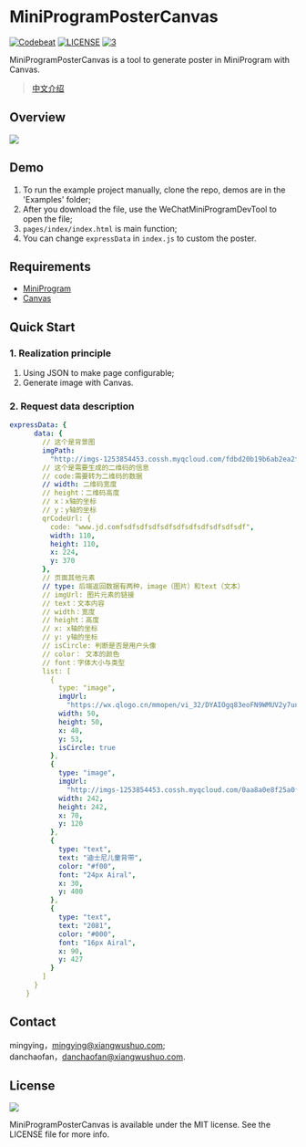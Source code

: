 # MiniProgramPosterCanvas

[![Codebeat](https://codebeat.co/badges/f95d40b0-dc89-49ee-aa4e-1387e490f485)](https://codebeat.co/projects/github-com-xiangwushuo-miniprogrampostercanvas-master)
[![LICENSE](https://img.shields.io/badge/license-MIT-000000.svg)](https://raw.githubusercontent.com/XiangWuShuo/MiniProgramPosterCanvas/master/LICENSE)
[![3](https://img.shields.io/badge/made%20with-%3C3-orange.svg)](https://raw.githubusercontent.com/EyreFree/EFQRCode/assets/icon/MadeWith%3C3.png)

MiniProgramPosterCanvas is a tool to generate poster in MiniProgram with Canvas.

> [中文介绍](/README_CN.md)

## Overview

![](http://imgs-1253854453.image.myqcloud.com/1d8a8178d03dae3a603974bd61e621fc.png)

## Demo

1.  To run the example project manually, clone the repo, demos are in the 'Examples' folder;
2.  After you download the file, use the WeChatMiniProgramDevTool to open the file;
3.  `pages/index/index.html` is main function;
4.  You can change `expressData` in `index.js` to custom the poster.

## Requirements

- [MiniProgram](https://developers.weixin.qq.com/miniprogram/dev/)
- [Canvas](https://developer.mozilla.org/zh-CN/docs/Web/API/Canvas_API)

## Quick Start

### 1. Realization principle

1.  Using JSON to make page configurable;
2.  Generate image with Canvas.

### 2. Request data description

```yml
expressData: {
      data: {
        // 这个是背景图
        imgPath:
          "http://imgs-1253854453.cossh.myqcloud.com/fdbd20b19b6ab2ea2f12b4910ac91d45.png",
        // 这个是需要生成的二维码的信息
        // code:需要转为二维码的数据
        // width: 二维码宽度
        // height：二维码高度
        // x：x轴的坐标
        // y：y轴的坐标
        qrCodeUrl: {
          code: "www.jd.comfsdfsdfsdfsdfsdfsdfsdfsdfsdfsdf",
          width: 110,
          height: 110,
          x: 224,
          y: 370
        },
        // 页面其他元素
        // type: 后端返回数据有两种，image（图片）和text（文本）
        // imgUrl: 图片元素的链接
        // text：文本内容
        // width：宽度
        // height：高度
        // x: x轴的坐标
        // y: y轴的坐标
        // isCircle: 判断是否是用户头像
        // color： 文本的颜色
        // font：字体大小与类型
        list: [
          {
            type: "image",
            imgUrl:
              "https://wx.qlogo.cn/mmopen/vi_32/DYAIOgq83eoFN9WMUV2y7un0hvsBbIc5W9Q94nuQlIhBso2Kib6vRXibgUia8pE60W1LTGmGOk4bC7BfsWBia3Xufw/132",
            width: 50,
            height: 50,
            x: 40,
            y: 53,
            isCircle: true
          },
          {
            type: "image",
            imgUrl:
              "http://imgs-1253854453.cossh.myqcloud.com/0aa8a0e8f25a0f608deefb36c34be39f.jpg",
            width: 242,
            height: 242,
            x: 70,
            y: 120
          },
          {
            type: "text",
            text: "迪士尼儿童背带",
            color: "#f00",
            font: "24px Airal",
            x: 30,
            y: 400
          },
          {
            type: "text",
            text: "2081",
            color: "#000",
            font: "16px Airal",
            x: 90,
            y: 427
          }
        ]
      }
    }
```

## Contact

mingying，mingying@xiangwushuo.com;  
danchaofan，danchaofan@xiangwushuo.com.

## License

<a href="https://github.com/XiangWuShuo/MiniProgramPosterCanvas/blob/master/LICENSE">
    <img src="https://upload.wikimedia.org/wikipedia/commons/thumb/f/f8/License_icon-mit-88x31-2.svg/128px-License_icon-mit-88x31-2.svg.png">
</a>

MiniProgramPosterCanvas is available under the MIT license. See the LICENSE file for more info.
